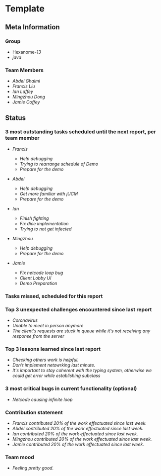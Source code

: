 # Template

## Meta Information

### Group

 * Hexanome-*13*
 * *java*

### Team Members

 * *Abdel Ghalmi*
 * *Francis Liu*
 * *Ian Laffey*
 * *Mingzhou Dong*
 * *Jamie Coffey*

## Status

### 3 most outstanding tasks scheduled until the next report, per team member

 * *Francis*
   * *Help debugging*
   * *Trying to rearrange schedule of Demo*
   * *Prepare for the demo*

 * *Abdel*
   * *Help debugging*
   * *Get more familiar with jUCM*
   * *Prepare for the demo*

 * *Ian*
   * *Finish fighting*
   * *Fix dice implementation*
   * *Trying to not get infected*
   
 * *Mingzhou*
   * *Help debugging*
   * *Prepare for the demo*
   
 * *Jamie*
   * *Fix netcode loop bug*
   * *Client Lobby UI*
   * *Demo Preparation*

### Tasks missed, scheduled for this report

### Top 3 unexpected challenges encountered since last report

 * *Coronavirus*
 * *Unable to meet in person anymore*
 * *The client's requests are stuck in queue while it's not receiving any response from the server*

### Top 3 lessons learned since last report

 * *Checking others work is helpful.*
 * *Don't implement netowrking last minute.*
 * *It's important to stay coherent with the typing system, otherwise we could get error while establishing subclass*

### 3 most critical bugs in current functionality (optional)

 * *Netcode causing infinite loop*

### Contribution statement

 * *Francis contributed 20% of the work effectuated since last week.*
 * *Abdel contributed 20% of the work effectuated since last week.*
 * *Ian contributed 20% of the work effectuated since last week.*
 * *Mingzhou contributed 20% of the work effectuated since last week.*
 * *Jamie contributed 20% of the work effectuated since last week.*

### Team mood

 * *Feeling pretty good.*
